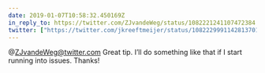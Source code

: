 ```yaml
---
date: 2019-01-07T10:58:32.450169Z
in_reply_to: https://twitter.com/ZJvandeWeg/status/1082221241107472384
twitter: ["https://twitter.com/jkreeftmeijer/status/1082229991142813701"]
---
```

@ZJvandeWeg@twitter.com Great tip. I’ll do something like that if I start running into issues. Thanks!
